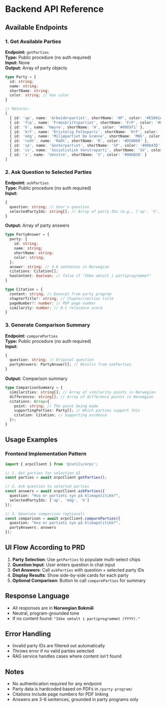 # Backend API Reference

## Available Endpoints

### 1. Get Available Parties

**Endpoint:** `getParties`  
**Type:** Public procedure (no auth required)  
**Input:** None  
**Output:** Array of party objects

```typescript
type Party = {
  id: string;
  name: string;
  shortName: string;
  color: string; // hex color
}

// Returns:
[
  { id: 'ap', name: 'Arbeiderpartiet', shortName: 'AP', color: '#E5001A' },
  { id: 'frp', name: 'Fremskrittspartiet', shortName: 'FrP', color: '#003C7F' },
  { id: 'h', name: 'Høyre', shortName: 'H', color: '#0065F1' },
  { id: 'krf', name: 'Kristelig Folkeparti', shortName: 'KrF', color: '#F9C835' },
  { id: 'mdg', name: 'Miljøpartiet De Grønne', shortName: 'MDG', color: '#4B9F44' },
  { id: 'rodt', name: 'Rødt', shortName: 'R', color: '#D50000' },
  { id: 'sp', name: 'Senterpartiet', shortName: 'SP', color: '#00843D' },
  { id: 'sv', name: 'Sosialistisk Venstreparti', shortName: 'SV', color: '#C4002C' },
  { id: 'v', name: 'Venstre', shortName: 'V', color: '#006B38' }
]
```

### 2. Ask Question to Selected Parties

**Endpoint:** `askParties`  
**Type:** Public procedure (no auth required)  
**Input:** 
```typescript
{
  question: string; // User's question
  selectedPartyIds: string[]; // Array of party IDs (e.g., ['ap', 'h', 'sv'])
}
```

**Output:** Array of party answers
```typescript
type PartyAnswer = {
  party: {
    id: string;
    name: string;
    shortName: string;
    color: string;
  };
  answer: string; // 3-6 sentences in Norwegian
  citations: Citation[];
  hasContent: boolean; // false if "Ikke omtalt i partiprogrammet"
}

type Citation = {
  content: string; // Excerpt from party program
  chapterTitle?: string; // Chapter/section title
  pageNumber?: number; // PDF page number
  similarity: number; // 0-1 relevance score
}
```

### 3. Generate Comparison Summary

**Endpoint:** `compareParties`  
**Type:** Public procedure (no auth required)  
**Input:**
```typescript
{
  question: string; // Original question
  partyAnswers: PartyAnswer[]; // Results from askParties
}
```

**Output:** Comparison summary
```typescript
type ComparisonSummary = {
  similarities: string[]; // Array of similarity points in Norwegian
  differences: string[]; // Array of difference points in Norwegian
  citations: Array<{
    point: string; // The point being made
    supportingParties: Party[]; // Which parties support this
    citation: Citation; // Supporting evidence
  }>;
}
```

## Usage Examples

### Frontend Implementation Pattern

```typescript
import { orpcClient } from '@/utils/orpc';

// 1. Get parties for selection UI
const parties = await orpcClient.getParties();

// 2. Ask question to selected parties
const answers = await orpcClient.askParties({
  question: "Hva er partiets syn på klimapolitikk?",
  selectedPartyIds: ['ap', 'mdg', 'h']
});

// 3. Generate comparison (optional)
const comparison = await orpcClient.compareParties({
  question: "Hva er partiets syn på klimapolitikk?", 
  partyAnswers: answers
});
```

## UI Flow According to PRD

1. **Party Selection**: Use `getParties` to populate multi-select chips
2. **Question Input**: User enters question in chat input
3. **Get Answers**: Call `askParties` with question + selected party IDs  
4. **Display Results**: Show side-by-side cards for each party
5. **Optional Comparison**: Button to call `compareParties` for summary

## Response Language

- All responses are in **Norwegian Bokmål**
- Neutral, program-grounded tone
- If no content found: `"Ikke omtalt i partiprogrammet (YYYY)."`

## Error Handling

- Invalid party IDs are filtered out automatically
- Throws error if no valid parties selected
- RAG service handles cases where content isn't found

## Notes

- No authentication required for any endpoint
- Party data is hardcoded based on PDFs in `/party-program/`
- Citations include page numbers for PDF linking
- Answers are 3-6 sentences, grounded in party programs only